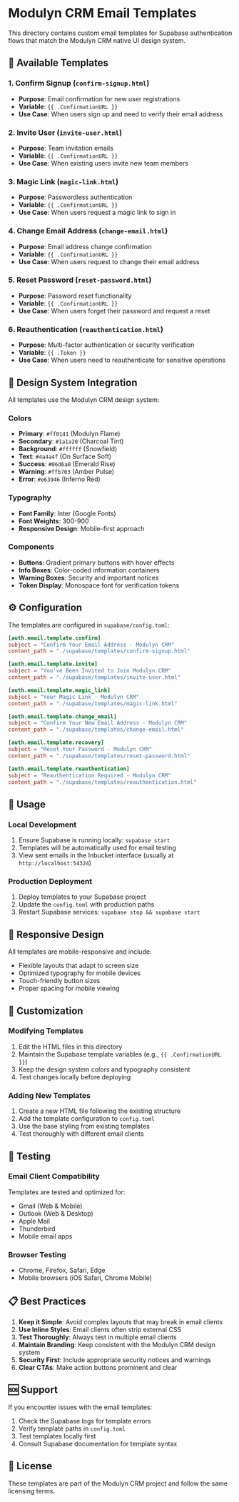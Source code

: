# Modulyn CRM Email Templates

This directory contains custom email templates for Supabase authentication flows that match the Modulyn CRM native UI design system.

## 📧 Available Templates

### 1. **Confirm Signup** (`confirm-signup.html`)
- **Purpose**: Email confirmation for new user registrations
- **Variable**: `{{ .ConfirmationURL }}`
- **Use Case**: When users sign up and need to verify their email address

### 2. **Invite User** (`invite-user.html`)
- **Purpose**: Team invitation emails
- **Variable**: `{{ .ConfirmationURL }}`
- **Use Case**: When existing users invite new team members

### 3. **Magic Link** (`magic-link.html`)
- **Purpose**: Passwordless authentication
- **Variable**: `{{ .ConfirmationURL }}`
- **Use Case**: When users request a magic link to sign in

### 4. **Change Email Address** (`change-email.html`)
- **Purpose**: Email address change confirmation
- **Variable**: `{{ .ConfirmationURL }}`
- **Use Case**: When users request to change their email address

### 5. **Reset Password** (`reset-password.html`)
- **Purpose**: Password reset functionality
- **Variable**: `{{ .ConfirmationURL }}`
- **Use Case**: When users forget their password and request a reset

### 6. **Reauthentication** (`reauthentication.html`)
- **Purpose**: Multi-factor authentication or security verification
- **Variable**: `{{ .Token }}`
- **Use Case**: When users need to reauthenticate for sensitive operations

## 🎨 Design System Integration

All templates use the Modulyn CRM design system:

### Colors
- **Primary**: `#ff0141` (Modulyn Flame)
- **Secondary**: `#1a1a20` (Charcoal Tint)
- **Background**: `#ffffff` (Snowfield)
- **Text**: `#4a4a4f` (On Surface Soft)
- **Success**: `#06d6a0` (Emerald Rise)
- **Warning**: `#ffb703` (Amber Pulse)
- **Error**: `#e63946` (Inferno Red)

### Typography
- **Font Family**: Inter (Google Fonts)
- **Font Weights**: 300-900
- **Responsive Design**: Mobile-first approach

### Components
- **Buttons**: Gradient primary buttons with hover effects
- **Info Boxes**: Color-coded information containers
- **Warning Boxes**: Security and important notices
- **Token Display**: Monospace font for verification tokens

## ⚙️ Configuration

The templates are configured in `supabase/config.toml`:

```toml
[auth.email.template.confirm]
subject = "Confirm Your Email Address - Modulyn CRM"
content_path = "./supabase/templates/confirm-signup.html"

[auth.email.template.invite]
subject = "You've Been Invited to Join Modulyn CRM"
content_path = "./supabase/templates/invite-user.html"

[auth.email.template.magic_link]
subject = "Your Magic Link - Modulyn CRM"
content_path = "./supabase/templates/magic-link.html"

[auth.email.template.change_email]
subject = "Confirm Your New Email Address - Modulyn CRM"
content_path = "./supabase/templates/change-email.html"

[auth.email.template.recovery]
subject = "Reset Your Password - Modulyn CRM"
content_path = "./supabase/templates/reset-password.html"

[auth.email.template.reauthentication]
subject = "Reauthentication Required - Modulyn CRM"
content_path = "./supabase/templates/reauthentication.html"
```

## 🚀 Usage

### Local Development
1. Ensure Supabase is running locally: `supabase start`
2. Templates will be automatically used for email testing
3. View sent emails in the Inbucket interface (usually at `http://localhost:54324`)

### Production Deployment
1. Deploy templates to your Supabase project
2. Update the `config.toml` with production paths
3. Restart Supabase services: `supabase stop && supabase start`

## 📱 Responsive Design

All templates are mobile-responsive and include:
- Flexible layouts that adapt to screen size
- Optimized typography for mobile devices
- Touch-friendly button sizes
- Proper spacing for mobile viewing

## 🔧 Customization

### Modifying Templates
1. Edit the HTML files in this directory
2. Maintain the Supabase template variables (e.g., `{{ .ConfirmationURL }}`)
3. Keep the design system colors and typography consistent
4. Test changes locally before deploying

### Adding New Templates
1. Create a new HTML file following the existing structure
2. Add the template configuration to `config.toml`
3. Use the base styling from existing templates
4. Test thoroughly with different email clients

## 🧪 Testing

### Email Client Compatibility
Templates are tested and optimized for:
- Gmail (Web & Mobile)
- Outlook (Web & Desktop)
- Apple Mail
- Thunderbird
- Mobile email apps

### Browser Testing
- Chrome, Firefox, Safari, Edge
- Mobile browsers (iOS Safari, Chrome Mobile)

## 📋 Best Practices

1. **Keep it Simple**: Avoid complex layouts that may break in email clients
2. **Use Inline Styles**: Email clients often strip external CSS
3. **Test Thoroughly**: Always test in multiple email clients
4. **Maintain Branding**: Keep consistent with the Modulyn CRM design system
5. **Security First**: Include appropriate security notices and warnings
6. **Clear CTAs**: Make action buttons prominent and clear

## 🆘 Support

If you encounter issues with the email templates:
1. Check the Supabase logs for template errors
2. Verify template paths in `config.toml`
3. Test templates locally first
4. Consult Supabase documentation for template syntax

## 📄 License

These templates are part of the Modulyn CRM project and follow the same licensing terms.
